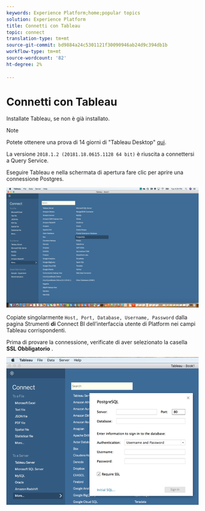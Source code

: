 ```yaml
---
keywords: Experience Platform;home;popular topics
solution: Experience Platform
title: Connetti con Tableau
topic: connect
translation-type: tm+mt
source-git-commit: bd9884a24c5301121f30090946ab24d9c394db1b
workflow-type: tm+mt
source-wordcount: '82'
ht-degree: 2%

---
```



# Connetti con Tableau

Installate Tableau, se non è già installato.

>[!NOTE]
>
>Potete ottenere una prova di 14 giorni di &quot;Tableau Desktop&quot; [qui](https://www.tableau.com/products/desktop/download).
>    
> La versione `2018.1.2 (20181.18.0615.1128 64 bit)` è riuscita a connettersi a Query Service.

Eseguire Tableau e nella schermata di apertura fare clic per aprire una connessione Postgres.

![Immagine](../images/clients/tableau/open-connection.png)

Copiate singolarmente `Host, Port, Database, Username, Password` dalla pagina Strumenti **di** Connect BI dell’interfaccia utente di Platform nei campi Tableau corrispondenti.

Prima di provare la connessione, verificate di aver selezionato la casella **SSL Obbligatorio** .

![Immagine](../images/clients/tableau/ssl-required.png)